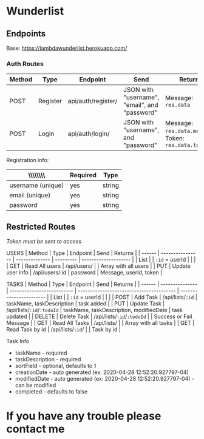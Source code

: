 # Wunderlist

## Endpoints

Base: https://lambdawunderlist.herokuapp.com/

### Auth Routes


| Method | Type     | Endpoint           | Send                                          | Returns                                              |
| ------ | -------- | ------------------ | --------------------------------------------- | ---------------------------------------------------- |
| POST   | Register | api/auth/register/ | JSON with "username", "email", and "password" | Message: `res.data`                                  |
| POST   | Login    | api/auth/login/    | JSON with "username", and "password"          | Message: `res.data.message`, Token: `res.data.token` |

Registration info:

| \\\\\\\\\\\\\\\   | Required | Type   |
| ----------------- | -------- | ------ |
| username (unique) | yes      | string |
| email (unique)    | yes      | string |
| password          | yes      | string |

## Restricted Routes

_Token must be sent to access_


USERS
| Method | Type             | Endpoint       | Send      | Returns                |
| ------ | ---------------- | -------------- | --------- | --------------------   |
| List   |                  | `:id` = userId |           |                        |
| GET    | Read All users   | /api/users/    |           | Array with all users   |
| PUT    | Update user info | /api/users/:id | password  | Message, userId, token |

TASKS
| Method | Type             | Endpoint                   | Send                                     | Returns                 |
| ------ | ---------------  | -------------------------- | ---------------------------------------- | ----------------------- |
| List   |                  | `:id` = userId             |                                          |                         |
| POST   | Add Task         | /api/lists/`:id`           | taskName, taskDescription                | task added              |
| PUT    | Update Task      | /api/lists/`:id`/`:todoId` | taskName, taskDescription, modifiedDate  | task updated            |
| DELETE | Delete Task      | /api/lists/`:id`/`:todoId` |                                          | Success or Fail Message |
| GET    | Read All Tasks   | /api/lists/                |                                          | Array with all tasks    |
| GET    | Read Task by id  | /api/lists/`:id`/          |                                          | Task by id              |


Task Info

- taskName - required
- taskDescription - required
- sortField - optional, defaults to 1
- creationDate - auto generated (ex: 2020-04-28 12:52:20.927797-04)
- modifiedDate - auto generated (ex: 2020-04-28 12:52:20.927797-04) - can be modified
- completed - defaults to false

# If you have any trouble please contact me
